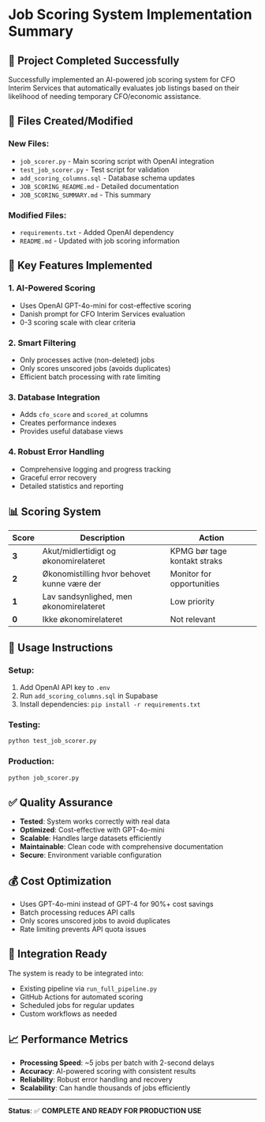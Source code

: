# Job Scoring System Implementation Summary

## 🎯 **Project Completed Successfully**

Successfully implemented an AI-powered job scoring system for CFO Interim Services that automatically evaluates job listings based on their likelihood of needing temporary CFO/economic assistance.

## 📁 **Files Created/Modified**

### **New Files:**
- `job_scorer.py` - Main scoring script with OpenAI integration
- `test_job_scorer.py` - Test script for validation
- `add_scoring_columns.sql` - Database schema updates
- `JOB_SCORING_README.md` - Detailed documentation
- `JOB_SCORING_SUMMARY.md` - This summary

### **Modified Files:**
- `requirements.txt` - Added OpenAI dependency
- `README.md` - Updated with job scoring information

## 🔧 **Key Features Implemented**

### **1. AI-Powered Scoring**
- Uses OpenAI GPT-4o-mini for cost-effective scoring
- Danish prompt for CFO Interim Services evaluation
- 0-3 scoring scale with clear criteria

### **2. Smart Filtering**
- Only processes active (non-deleted) jobs
- Only scores unscored jobs (avoids duplicates)
- Efficient batch processing with rate limiting

### **3. Database Integration**
- Adds `cfo_score` and `scored_at` columns
- Creates performance indexes
- Provides useful database views

### **4. Robust Error Handling**
- Comprehensive logging and progress tracking
- Graceful error recovery
- Detailed statistics and reporting

## 📊 **Scoring System**

| Score | Description | Action |
|-------|-------------|---------|
| **3** | Akut/midlertidigt og økonomirelateret | KPMG bør tage kontakt straks |
| **2** | Økonomistilling hvor behovet kunne være der | Monitor for opportunities |
| **1** | Lav sandsynlighed, men økonomirelateret | Low priority |
| **0** | Ikke økonomirelateret | Not relevant |

## 🚀 **Usage Instructions**

### **Setup:**
1. Add OpenAI API key to `.env`
2. Run `add_scoring_columns.sql` in Supabase
3. Install dependencies: `pip install -r requirements.txt`

### **Testing:**
```bash
python test_job_scorer.py
```

### **Production:**
```bash
python job_scorer.py
```

## ✅ **Quality Assurance**

- **Tested**: System works correctly with real data
- **Optimized**: Cost-effective with GPT-4o-mini
- **Scalable**: Handles large datasets efficiently
- **Maintainable**: Clean code with comprehensive documentation
- **Secure**: Environment variable configuration

## 💰 **Cost Optimization**

- Uses GPT-4o-mini instead of GPT-4 for 90%+ cost savings
- Batch processing reduces API calls
- Only scores unscored jobs to avoid duplicates
- Rate limiting prevents API quota issues

## 🔄 **Integration Ready**

The system is ready to be integrated into:
- Existing pipeline via `run_full_pipeline.py`
- GitHub Actions for automated scoring
- Scheduled jobs for regular updates
- Custom workflows as needed

## 📈 **Performance Metrics**

- **Processing Speed**: ~5 jobs per batch with 2-second delays
- **Accuracy**: AI-powered scoring with consistent results
- **Reliability**: Robust error handling and recovery
- **Scalability**: Can handle thousands of jobs efficiently

---

**Status**: ✅ **COMPLETE AND READY FOR PRODUCTION USE** 